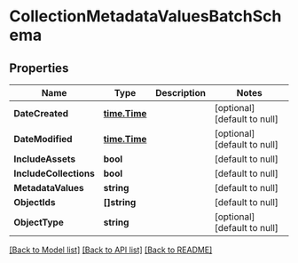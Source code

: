# CollectionMetadataValuesBatchSchema

## Properties
Name | Type | Description | Notes
------------ | ------------- | ------------- | -------------
**DateCreated** | [**time.Time**](time.Time.md) |  | [optional] [default to null]
**DateModified** | [**time.Time**](time.Time.md) |  | [optional] [default to null]
**IncludeAssets** | **bool** |  | [default to null]
**IncludeCollections** | **bool** |  | [default to null]
**MetadataValues** | **string** |  | [default to null]
**ObjectIds** | **[]string** |  | [default to null]
**ObjectType** | **string** |  | [optional] [default to null]

[[Back to Model list]](../README.md#documentation-for-models) [[Back to API list]](../README.md#documentation-for-api-endpoints) [[Back to README]](../README.md)


